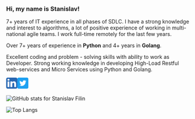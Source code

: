 ### Hi, my name is Stanislav!

7+ years of IT experience in all phases of SDLC.  I have a strong knowledge and interest to algorithms, a lot of positive experience of working in multi-national agile teams. I work full-time remotely for the last few years.

Over 7+ years of experience in **Python** and 4+ years in **Golang**. 

Excellent coding and problem - solving skills with ability to work as Developer. Strong working knowledge in developing High-Load Restful web-services and Micro Services using Python and Golang. 

[<img align="left" alt="LinkedIn" width="30px" src="https://github.com/stasfilin/stasfilin/blob/main/icons/linkedin.png" />][linkedin]
[<img align="left" alt="Twitter" width="30px" src="https://github.com/stasfilin/stasfilin/blob/main/icons/twitter.png" />][twitter]

[linkedin]: https://linkedin.com/in/stasfilin/
[twitter]: https://twitter.com/stasfilin

<br /><br />


![GitHub stats for Stanislav Filin](https://github-readme-stats.vercel.app/api?username=stasfilin&theme=transparent&show_icons=true&count_private=true)

![Top Langs](https://github-readme-stats.vercel.app/api/top-langs/?username=stasfilin&layout=compact&theme=transparent)
